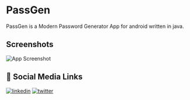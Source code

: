 
# PassGen

PassGen is a Modern Password Generator App for android written in java.


## Screenshots

![App Screenshot](PassGen/ScreenShots/Screenshot_20211006-140214.png?raw=true)

  
## 🔗 Social Media Links
[![linkedin](https://img.shields.io/badge/linkedin-0A66C2?style=for-the-badge&logo=linkedin&logoColor=white)](https://www.linkedin.com/in/prashasth-nair-277a66194/)
[![twitter](https://img.shields.io/badge/twitter-1DA1F2?style=for-the-badge&logo=twitter&logoColor=white)](https://twitter.com/Prashasth_nair)

  
